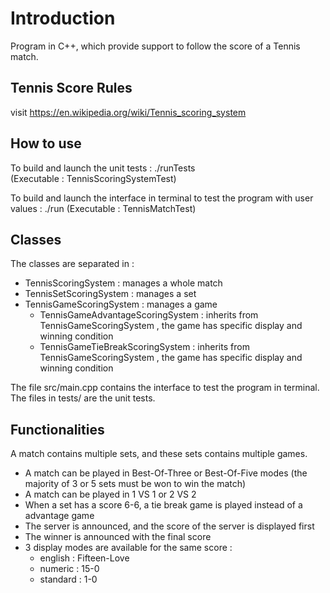 # Introduction

Program in C++, which provide support to follow the score of a Tennis match.

## Tennis Score Rules

visit https://en.wikipedia.org/wiki/Tennis_scoring_system

## How to use

To build and launch the unit tests : ./runTests  
(Executable : TennisScoringSystemTest)

To build and launch the interface in terminal to test the program with user values : ./run
(Executable : TennisMatchTest)

## Classes

The classes are separated in : 
- TennisScoringSystem : manages a whole match
- TennisSetScoringSystem : manages a set
- TennisGameScoringSystem : manages a game
  - TennisGameAdvantageScoringSystem : inherits from TennisGameScoringSystem , the game has specific display and winning condition 
  - TennisGameTieBreakScoringSystem : inherits from TennisGameScoringSystem , the game has specific display and winning condition 

The file src/main.cpp contains the interface to test the program in terminal.
The files in tests/ are the unit tests.

## Functionalities

A match contains multiple sets, and these sets contains multiple games.
- A match can be played in Best-Of-Three or Best-Of-Five modes (the majority of 3 or 5 sets must be won to win the match)
- A match can be played in 1 VS 1 or 2 VS 2
- When a set has a score 6-6, a tie break game is played instead of a advantage game
- The server is announced, and the score of the server is displayed first
- The winner is announced with the final score
- 3 display modes are available for the same score :
  - english : Fifteen-Love
  - numeric : 15-0
  - standard : 1-0
  

